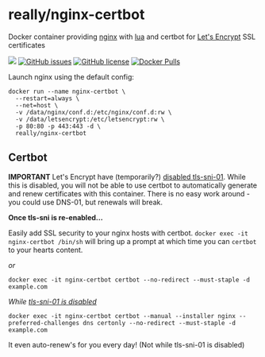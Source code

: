 # really/nginx-certbot
Docker container providing [nginx](https://www.nginx.com) with [lua](https://www.nginx.com/resources/wiki/modules/lua/) and certbot for [Let's Encrypt](https://letsencrypt.org) SSL certificates

[![](https://images.microbadger.com/badges/image/really/nginx-certbot.svg)](https://microbadger.com/images/really/nginx-certbot "Get your own image badge on microbadger.com") [![GitHub issues](https://img.shields.io/github/issues/reallyreally/docker-nginx-certbot.svg?style=flat-square)](https://github.com/reallyreally/docker-nginx-certbot/issues) [![GitHub license](https://img.shields.io/github/license/reallyreally/docker-nginx-certbot.svg?style=flat-square)](https://github.com/reallyreally/docker-nginx-certbot/blob/master/LICENSE) [![Docker Pulls](https://img.shields.io/docker/pulls/really/nginx-certbot.svg?style=flat-square)](https://github.com/reallyreally/docker-nginx-certbot/)

Launch nginx using the default config:
```
docker run --name nginx-certbot \
  --restart=always \
  --net=host \
  -v /data/nginx/conf.d:/etc/nginx/conf.d:rw \
  -v /data/letsencrypt:/etc/letsencrypt:rw \
  -p 80:80 -p 443:443 -d \
  really/nginx-certbot
```

Certbot
-------
**IMPORTANT**
Let's Encrypt have (temporarily?) [disabled tls-sni-01](https://community.letsencrypt.org/t/2018-01-09-issue-with-tls-sni-01-and-shared-hosting-infrastructure/49996). While this is disabled, you will not be able to use certbot to automatically generate and renew certificates with this container. There is no easy work around - you could use DNS-01, but renewals will break.


**Once tls-sni is re-enabled...**

Easily add SSL security to your nginx hosts with certbot.
`docker exec -it nginx-certbot /bin/sh` will bring up a prompt at which time you can `certbot` to your hearts content.

_or_

`docker exec -it nginx-certbot certbot --no-redirect --must-staple -d example.com`

_While [tls-sni-01 is disabled](https://community.letsencrypt.org/t/2018-01-09-issue-with-tls-sni-01-and-shared-hosting-infrastructure/49996)_

`docker exec -it nginx-certbot certbot --manual --installer nginx --preferred-challenges dns certonly --no-redirect --must-staple -d example.com`

It even auto-renew's for you every day! (Not while tls-sni-01 is disabled)
